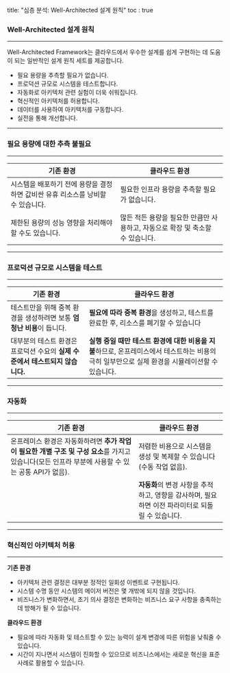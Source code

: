 title: "심층 분석: Well-Architected 설계 원칙"
toc : true

### Well-Architected 설계 원칙

---

Well-Architected Framework는 클라우드에서 우수한 설계를 쉽게 구현하는 데 도움이 되는 일반적인 설계 원칙 세트를 제공합니다. 

- 필요 용량을 추측할 필요가 없습니다. 
-  프로덕션 규모로 시스템을 테스트합니다. 
-  자동화로 아키텍처 관련 실험이 더욱 쉬워집니다. 
-  혁신적인 아키텍처를 허용합니다. 
-  데이터를 사용하여 아키텍처를 구동합니다. 
-  실전을 통해 개선합니다.

---

### 필요 용량에 대한 추측 불필요

---

| 기존 환경                                                    | 클라우드 환경                                                |
| ------------------------------------------------------------ | ------------------------------------------------------------ |
| 시스템을 배포하기 전에 용량을 결정하면 값비싼 유휴 리소스를 낭비할 수 있습니다. | 필요한 인프라 용량을 추측할 필요가 없습니다.                 |
| 제한된 용량의 성능 영향을 처리해야 할 수도 있습니다.         | 많든 적든 용량을 필요한 만큼만 사용하고, 자동으로 확장 및 축소할 수 있습니다. |

---

### 프로덕션 규모로 시스템을 테스트

---

| 기존 환경                                                    | 클라우드 환경                                                |
| ------------------------------------------------------------ | ------------------------------------------------------------ |
| 테스트만을 위해 중복 환경을 생성하려면 보통 **엄청난 비용**이 듭니다. | **필요에 따라 중복 환경**을 생성하고, 테스트를 완료한 후, 리소스를 폐기할 수 있습니다 |
| 대부분의 테스트 환경은 프로덕션 수요의 **실제 수준에서 테스트되지 않습니다.** | **실행 중일 때만 테스트 환경에 대한 비용을 지불**하므로, 온프레미스에서 테스트하는 비용의 극히 일부만으로 실제 환경을 시뮬레이션할 수 있습니다. |

---

### 자동화

---

| 기존 환경                                                    | 클라우드 환경                                                |
| ------------------------------------------------------------ | ------------------------------------------------------------ |
| 온프레미스 환경은 자동화하려면 **추가 작업이 필요한 개별 구조 및 구성 요소**를 가지고 있습니다(모든 인프라 부분에 사용할 수 있는 공통 API가 없음). | 저렴한 비용으로 시스템을 생성 및 복제할 수 있습니다(수동 작업 없음). |
|                                                              | **자동화**의 변경 사항을 추적하고, 영향을 감사하며, 필요하면 이전 파라미터로 되돌릴 수 있습니다. |

---

### 혁신적인 아키텍처 허용

---

**기존 환경** 

- 아키텍처 관련 결정은 대부분 정적인 일회성 이벤트로 구현됩니다. 
-  시스템 수명 동안 시스템의 메이저 버전은 몇 개밖에 되지 않을 것입니다. 
-  비즈니스가 변화하면서, 초기 의사 결정은 변화하는 비즈니스 요구 사항을 충족하는 데 방해가 될 수 있습니다.

**클라우드 환경**   

- 필요에 따라 자동화 및 테스트할 수 있는 능력이 설계 변경에 따른 위험을 낮춰줄 수 있습니다. 
-  시간이 지나면서 시스템이 진화할 수 있으므로 비즈니스에서는 새로운 혁신을 표준 사례로 활용할 수 있습니다.